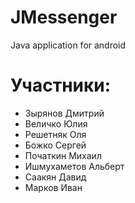 # JMessenger
Java application for android

# Участники:
* Зырянов Дмитрий 
* Величко Юлия
* Решетняк Оля
* Божко Сергей
* Початкин Михаил
* Ишмухаметов Альберт
* Саакян Давид
* Марков Иван
